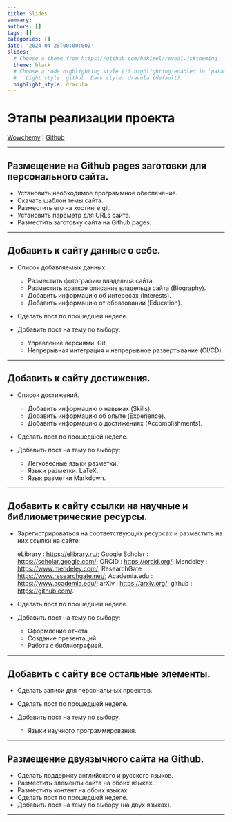 ```yaml
---
title: Slides
summary: 
authors: []
tags: []
categories: []
date: '2024-04-28T00:00:00Z'
slides:
  # Choose a theme from https://github.com/hakimel/reveal.js#theming
  theme: black
  # Choose a code highlighting style (if highlighting enabled in `params.toml`)
  #   Light style: github. Dark style: dracula (default).
  highlight_style: dracula
---
```


# Этапы реализации проекта

[Wowchemy](https://wowchemy.com/) | [Github](https://github.com/ArinaAlexZhukova)

--- 

## Размещение на Github pages заготовки для персонального сайта.
    
* Установить необходимое программное обеспечение.
* Скачать шаблон темы сайта.
* Разместить его на хостинге git.
* Установить параметр для URLs сайта.
* Разместить заготовку сайта на Github pages.

---

## Добавить к сайту данные о себе.

* Список добавляемых данных.

   - Разместить фотографию владельца сайта.
   - Разместить краткое описание владельца сайта (Biography).
   - Добавить информацию об интересах (Interests).
   - Добавить информацию от образовании (Education).
   
* Сделать пост по прошедшей неделе.
* Добавить пост на тему по выбору:

   - Управление версиями. Git.
   - Непрерывная интеграция и непрерывное развертывание (CI/CD).

---

## Добавить к сайту достижения.

* Список достижений.

   - Добавить информацию о навыках (Skills).
   - Добавить информацию об опыте (Experience).
   - Добавить информацию о достижениях (Accomplishments).
   
* Сделать пост по прошедшей неделе.
* Добавить пост на тему по выбору:

   - Легковесные языки разметки.
   - Языки разметки. LaTeX.
   - Язык разметки Markdown.

---

## Добавить к сайту ссылки на научные и библиометрические ресурсы.

* Зарегистрироваться на соответствующих ресурсах и разместить на них ссылки на сайте:

    eLibrary : https://elibrary.ru/;
    Google Scholar : https://scholar.google.com/;
    ORCID : https://orcid.org/;
    Mendeley : https://www.mendeley.com/;
    ResearchGate : https://www.researchgate.net/;
    Academia.edu : https://www.academia.edu/;
    arXiv : https://arxiv.org/;
    github : https://github.com/.

* Сделать пост по прошедшей неделе.
* Добавить пост на тему по выбору:

   - Оформление отчёта
   - Создание презентаций.
   - Работа с библиографией.

---

## Добавить с сайту все остальные элементы.

* Сделать записи для персональных проектов.
* Сделать пост по прошедшей неделе.
* Добавить пост на тему по выбору.

   - Языки научного программирования.

---

## Размещение двуязычного сайта на Github.

* Сделать поддержку английского и русского языков.
* Разместить элементы сайта на обоих языках.
* Разместить контент на обоих языках.
* Сделать пост по прошедшей неделе.
* Добавить пост на тему по выбору (на двух языках).

---

